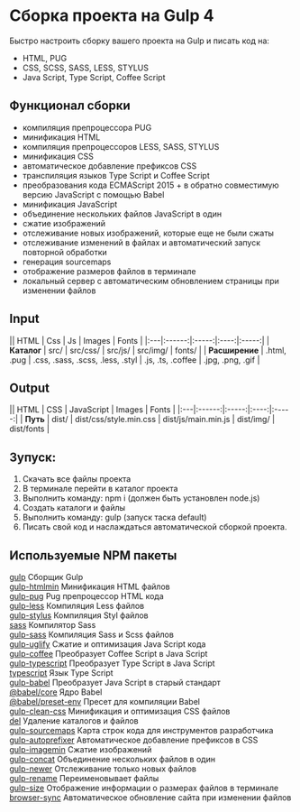 # Сборка проекта на Gulp 4
Быстро настроить сборку вашего проекта на Gulp и писать код на:
- HTML, PUG
- CSS, SCSS, SASS, LESS, STYLUS
- Java Script, Type Script, Coffee Script

## Функционал сборки
- компиляция препроцессора PUG
- минификация HTML
- компиляция препроцессоров LESS, SASS, STYLUS
- минификация CSS
- автоматическое добавление префиксов CSS
- транспиляция языков Type Script и Coffee Script
- преобразования кода ECMAScript 2015 + в обратно совместимую версию JavaScript с помощью Babel
- минификация JavaScript
- объединение нескольких файлов JavaScript в один
- сжатие изображений
- отслеживание новых изображений, которые еще не были сжаты
- отслеживание изменений в файлах и автоматический запуск повторной обработки
- генерация sourcemaps
- отображение размеров файлов в терминале
- локальный сервер с автоматическим обновлением страницы при изменении файлов

## Input
|| HTML | Css | Js | Images | Fonts |
|:---|:------:|:-----:|:----:|:-----:|
| **Каталог** | src/ | src/css/ | src/js/ | src/img/ | fonts/ | 
| **Расширение** | .html, .pug | .css, .sass, .scss, .less, .styl | .js, .ts, .coffee | .jpg, .png, .gif |

## Output
|| HTML | CSS | JavaScript | Images | Fonts |
|:---|:------:|:-----:|:----:|:-----:|
| **Путь** | dist/ | dist/css/style.min.css | dist/js/main.min.js | dist/img/ | dist/fonts | 

## Зупуск:  
1. Скачать все файлы проекта  
2. В терминале перейти в каталог проекта  
3. Выполнить команду: npm i (должен быть установлен node.js)  
4. Создать каталоги и файлы
5. Выполнить команду: gulp (запуск таска default)  
6. Писать свой код и наслаждаться автоматической сборкой проекта. 

## Используемые NPM пакеты
[gulp](https://www.npmjs.com/package/gulp) Сборщик Gulp  
[gulp-htmlmin](https://www.npmjs.com/package/gulp-htmlmin) Минификация HTML файлов  
[gulp-pug](https://www.npmjs.com/package/gulp-pug) Pug препроцессор HTML кода  
[gulp-less](https://www.npmjs.com/package/gulp-less) Компиляция Less файлов   
[gulp-stylus](https://www.npmjs.com/package/gulp-stylus) Компиляция Styl файлов  
[sass](https://www.npmjs.com/package/sass) Компилятор Sass  
[gulp-sass](https://www.npmjs.com/package/gulp-sass) Компиляция Sass и Scss файлов  
[gulp-uglify](https://www.npmjs.com/package/gulp-uglify) Сжатие и оптимизация Java Script кода  
[gulp-coffee](https://www.npmjs.com/package/gulp-coffee) Преобразует Coffee Script в Java Script  
[gulp-typescript](https://www.npmjs.com/package/gulp-typescript) Преобразует Type Script в Java Script  
[typescript](https://www.npmjs.com/package/typescript) Язык Type Script  
[gulp-babel](https://www.npmjs.com/package/gulp-babel) Преобразует Java Script в старый стандарт  
[@babel/core](https://www.npmjs.com/package/@babel/core) Ядро Babel  
[@babel/preset-env](https://www.npmjs.com/package/@babel/preset-env) Пресет для компиляции Babel  
[gulp-clean-css](https://www.npmjs.com/package/gulp-clean-css) Минификация и оптимизация CSS файлов   
[del](https://www.npmjs.com/package/del) Удаление каталогов и файлов  
[gulp-sourcemaps](https://www.npmjs.com/package/gulp-sourcemaps) Карта строк кода для инструментов  разработчика   
[gulp-autoprefixer](https://www.npmjs.com/package/gulp-autoprefixer) Автоматическое добавление префиксов в CSS   
[gulp-imagemin](https://www.npmjs.com/package/gulp-imagemin) Сжатие изображений   
[gulp-concat](https://www.npmjs.com/package/gulp-concat) Объединение нескольких файлов в один  
[gulp-newer](https://www.npmjs.com/package/gulp-newer) Отслеживание только новых файлов  
[gulp-rename](https://www.npmjs.com/package/gulp-rename) Переименовывает файлы    
[gulp-size](https://www.npmjs.com/package/gulp-size) Отображение информации о размерах файлов в терминале  
[browser-sync](https://browsersync.io/docs/gulp) Автоматическое обновление сайта при изменении файлов  

